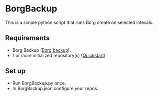 # BorgBackup

This is a simple python script that runs Borg create on selected intevals.

## Requirements

* Borg Backup ([Borg backup](https://www.borgbackup.org/)).
* 1 or more initialized repository(s) ([Quickstart](https://borgbackup.readthedocs.io/en/stable/quickstart.html)).

## Set up

* Run BorgBackup.py once.
* In BorgBackup.json configure your repos.
